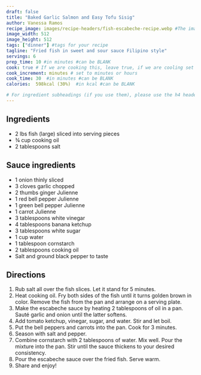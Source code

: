 ```yaml
---
draft: false
title: "Baked Garlic Salmon and Easy Tofu Sisig"
author: Vanessa Ramos
recipe_image: images/recipe-headers/fish-escabeche-recipe.webp #The image for your recipe
image_width: 512
image_height: 512
tags: ["dinner"] #tags for your recipe
tagline: "Fried fish in sweet and sour sauce Filipino style"
servings: 6
prep_time: 10 #in minutes #can be BLANK
cook: true # If we are cooking this, leave true, if we are cooling set to false
cook_increment: minutes # set to minutes or hours
cook_time: 30  #in minutes #can be BLANK
calories:  598kcal (30%)  #in kcal #can be BLANK

# For ingredient subheadings (if you use them), please use the h4 header.  For print view I have those elements targeted
---
```


## Ingredients

- 2 lbs fish (large) sliced into serving pieces
- ¾ cup cooking oil
- 2 tablespoons salt

## Sauce ingredients
- 1 onion thinly sliced
- 3 cloves garlic chopped
- 2 thumbs ginger Julienne
- 1 red bell pepper Julienne
- 1 green bell pepper Julienne
- 1 carrot Julienne
- 3 tablespoons white vinegar
- 4 tablespoons banana ketchup
- 3 tablespoons white sugar
- 1 cup water
- 1 tablespoon cornstarch
- 2 tablespoons cooking oil
- Salt and ground black pepper to taste

## Directions

1. Rub salt all over the fish slices. Let it stand for 5 minutes.
2. Heat cooking oil. Fry both sides of the fish until it turns golden  brown in color. Remove the fish from the pan and arrange on a serving plate.
3. Make the escabeche sauce by heating 2 tablespoons of oil in a pan. Sauté garlic and onion until the latter softens.
4. Add tomato ketchup, vinegar, sugar, and water. Stir and let boil.
5. Put the bell peppers and carrots into the pan. Cook for 3 minutes.
6. Season with salt and pepper.
7. Combine cornstarch with 2 tablespoons of water. Mix well. Pour the mixture into the pan. Stir until the sauce thickens to your desired consistency.
8. Pour the escabeche sauce over the fried fish. Serve warm.
9. Share and enjoy!